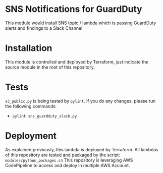 # SNS Notifications for GuardDuty

This module would install SNS topic / lambda which is passing GuardDuty
 alerts and findings to a Slack Channel


# Installation

This module is controlled and deployed by Terraform, just indicate the source
module in the root of this repository.

# Tests

`s3_public.py` is being tested by `pylint`. If you do any changes, please run
the following commands:
- `pylint sns_guardduty_slack.py`

# Deployment

As explained previously, this lambda is deployed by Terraform.
All lambdas of this repository are tested and packaged by the script:
`modules/python_packages.sh`
This repository is leveraging AWS CodePipeline to access and deploy in multiple
AWS Account.
